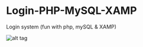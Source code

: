 # Login-PHP-MySQL-XAMP
Login system (fun with php, mySQL & XAMP)

 ![alt tag](https://cloud.githubusercontent.com/assets/2288335/5694732/36b07fc0-9945-11e4-8655-ff5c2a091118.PNG)
